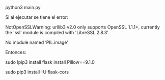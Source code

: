 python3 main.py

Si al ejecutar se tiene el error:

 NotOpenSSLWarning: urllib3 v2.0 only supports OpenSSL 1.1.1+, currently the 'ssl' module is compiled with 'LibreSSL 2.8.3'

 No module named ‘PIL.image’

 Entonces: 

sudo !pip3 install flask install Pillow==9.1.0


sudo pip3 install -U flask-cors